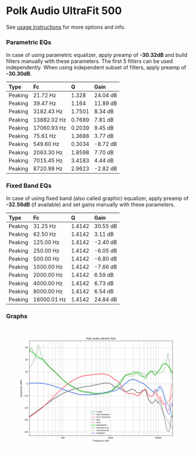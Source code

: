 # Polk Audio UltraFit 500
See [usage instructions](https://github.com/jaakkopasanen/AutoEq#usage) for more options and info.

### Parametric EQs
In case of using parametric equalizer, apply preamp of **-30.32dB** and build filters manually
with these parameters. The first 5 filters can be used independently.
When using independent subset of filters, apply preamp of **-30.30dB**.

| Type    | Fc          |      Q | Gain     |
|:--------|:------------|:-------|:---------|
| Peaking | 21.72 Hz    | 1.328  | 24.04 dB |
| Peaking | 39.47 Hz    | 1.164  | 11.89 dB |
| Peaking | 3182.43 Hz  | 1.7501 | 8.34 dB  |
| Peaking | 13882.02 Hz | 0.7689 | 7.81 dB  |
| Peaking | 17060.93 Hz | 0.2039 | 9.45 dB  |
| Peaking | 75.61 Hz    | 1.3688 | 3.77 dB  |
| Peaking | 549.60 Hz   | 0.3034 | -8.72 dB |
| Peaking | 2063.30 Hz  | 1.8598 | 7.70 dB  |
| Peaking | 7015.45 Hz  | 3.4183 | 4.44 dB  |
| Peaking | 8720.98 Hz  | 2.9623 | -2.82 dB |

### Fixed Band EQs
In case of using fixed band (also called graphic) equalizer, apply preamp of **-32.56dB**
(if available) and set gains manually with these parameters.

| Type    | Fc          |      Q | Gain     |
|:--------|:------------|:-------|:---------|
| Peaking | 31.25 Hz    | 1.4142 | 30.55 dB |
| Peaking | 62.50 Hz    | 1.4142 | 3.11 dB  |
| Peaking | 125.00 Hz   | 1.4142 | -2.40 dB |
| Peaking | 250.00 Hz   | 1.4142 | -6.05 dB |
| Peaking | 500.00 Hz   | 1.4142 | -6.80 dB |
| Peaking | 1000.00 Hz  | 1.4142 | -7.66 dB |
| Peaking | 2000.00 Hz  | 1.4142 | 6.59 dB  |
| Peaking | 4000.00 Hz  | 1.4142 | 6.73 dB  |
| Peaking | 8000.00 Hz  | 1.4142 | 6.54 dB  |
| Peaking | 16000.01 Hz | 1.4142 | 24.84 dB |

### Graphs
![](./Polk%20Audio%20UltraFit%20500.png)